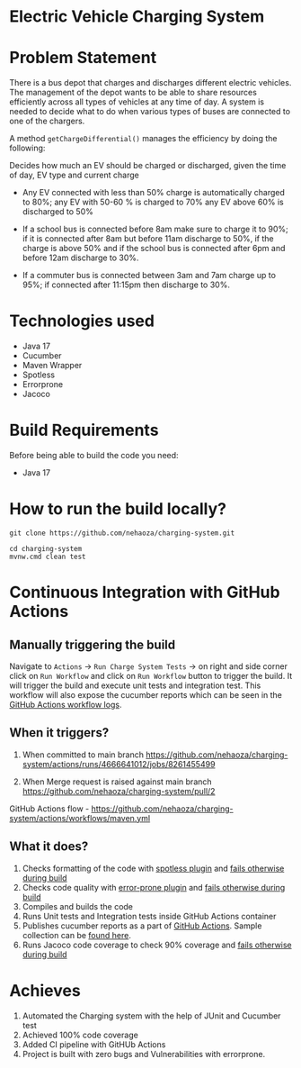 **Electric Vehicle Charging System**
===
# **Problem Statement**
There is a bus depot that charges and discharges different electric vehicles. The management of the depot wants to be able to share resources efficiently across all types of vehicles at any time of day. A system is needed to decide what to do when various types of buses are connected to one of the chargers.

A method `getChargeDifferential()` manages the efficiency by doing the following:

Decides how much an EV should be charged or discharged, given the time of day, EV type and current charge

- Any EV connected with less than 50% charge is automatically charged to 80%; any EV with 50-60 % is charged to 70% any EV above 60% is discharged to 50%

- If a school bus is connected before 8am make sure to charge it to 90%; if it is connected after 8am but before 11am discharge to 50%, if the charge is above 50% and if the school bus is connected after 6pm and before 12am discharge to 30%.

- If a commuter bus is connected between 3am and 7am charge up to 95%; if connected after 11:15pm then discharge to 30%.

# **Technologies used**

- Java 17
- Cucumber
- Maven Wrapper
- Spotless
- Errorprone
- Jacoco

# **Build Requirements**
Before being able to build the code you need:
- Java 17

# **How to run the build locally?**
````
git clone https://github.com/nehaoza/charging-system.git

cd charging-system
mvnw.cmd clean test
````

# **Continuous Integration with GitHub Actions**

## **Manually triggering the build**
Navigate to `Actions` -> `Run Charge System Tests` -> on right and side corner click on `Run Workflow` and click on `Run Workflow` button to trigger the build.
It will trigger the build and execute unit tests and integration test. This workflow will also expose the cucumber reports which can be seen in the [GitHub Actions workflow logs](https://github.com/nehaoza/charging-system/actions/runs/4666902150/jobs/8262030963#step:5:277).

## **When it triggers?**
1. When committed to main branch
https://github.com/nehaoza/charging-system/actions/runs/4666641012/jobs/8261455499

2. When Merge request is raised against main branch
https://github.com/nehaoza/charging-system/pull/2

GitHub Actions flow -
https://github.com/nehaoza/charging-system/actions/workflows/maven.yml


## **What it does?**
1. Checks formatting of the code with [spotless plugin](https://github.com/diffplug/spotless) and [fails otherwise during build](https://github.com/nehaoza/charging-system/actions/runs/4667199591/jobs/8262694051?pr=5)
2. Checks code quality with [error-prone plugin](https://github.com/google/error-prone) and [fails otherwise during build](https://github.com/nehaoza/charging-system/actions/runs/4667167591/jobs/8262616624?pr=4)
3. Compiles and builds the code
4. Runs Unit tests and Integration tests inside GitHub Actions container
5. Publishes cucumber reports as a part of [GitHub Actions](https://github.com/nehaoza/charging-system/actions/runs/4666902150/jobs/8262030963#step:5:277). Sample collection can be [found here](https://reports.cucumber.io/report-collections/b5a28dca-3018-4a8e-87fb-b7764077f074).
6. Runs Jacoco code coverage to check 90% coverage and [fails otherwise during build](https://github.com/nehaoza/charging-system/actions/runs/4665965591/jobs/8259990082?pr=2)


# **Achieves**
1. Automated the Charging system with the help of JUnit and Cucumber test
2. Achieved 100% code coverage
3. Added CI pipeline with GitHUb Actions
4. Project is built with zero bugs and Vulnerabilities with errorprone.
